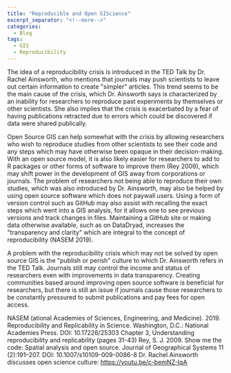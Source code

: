 ```yaml
---
title: "Reproducible and Open GIScience"
excerpt_separator: "<!--more-->"
categories:
  - Blog
tags:
  - GIS
  - Reproducibility
---
```


The idea of a reproducibility crisis is introduced in the TED Talk by Dr. Rachel Ainsworth, who mentions that journals may push scientists to leave out certain information to create "simpler" articles. This trend seems to be the main cause of the crisis, which Dr. Ainsworth says is characterized by an inability for researchers to reproduce past experiments by themselves or other scientists. She also implies that the crisis is exacerbated by a fear of having publications retracted due to errors which could be discovered if data were shared publically.

Open Source GIS can help somewhat with the crisis by allowing researchers who wish to reproduce studies from other scientists to see their code and any steps which may have otherwise been opaque in their decision-making. With an open source model, it is also likely easier for researchers to add to R packages or other forms of software to improve them (Rey 2009), which may shift power in the development of GIS away from corporations or journals. The problem of researchers not being able to reproduce their own studies, which was also introduced by Dr. Ainsworth, may also be helped by using open source software which does not paywall users. Using a form of version control such as GitHub may also assist with recalling the exact steps which went into a GIS analysis, for it allows one to see previous versions and track changes in files. Maintaining a GitHub site or making data otherwise available, such as on DataDryad, increases the "transparency and clarity" which are integral to the concept of reproducibility (NASEM 2019). 

A problem with the reproducibility crisis which may not be solved by open source GIS is the "publish or perish" culture to which Dr. Ainsworth refers in the TED Talk. Journals still may control the income and status of researchers even with improvements in data transparency. Creating communities based around improving open source software is beneficial for researchers, but there is still an issue if journals cause those researchers to be constantly pressured to submit publications and pay fees for open access.

NASEM (ational Academies of Sciences, Engineering, and Medicine). 2019. Reproducibility and Replicability in Science. Washington, D.C.: National Academies Press. DOI: 10.17226/25303
Chapter 3, Understanding reproducibility and replicability (pages 31-43)
Rey, S. J. 2009. Show me the code: Spatial analysis and open source. Journal of Geographical Systems 11 (2):191–207. DOI: 10.1007/s10109-009-0086-8
Dr. Rachel Ainsworth discusses open science culture: https://youtu.be/c-bemNZ-IqA